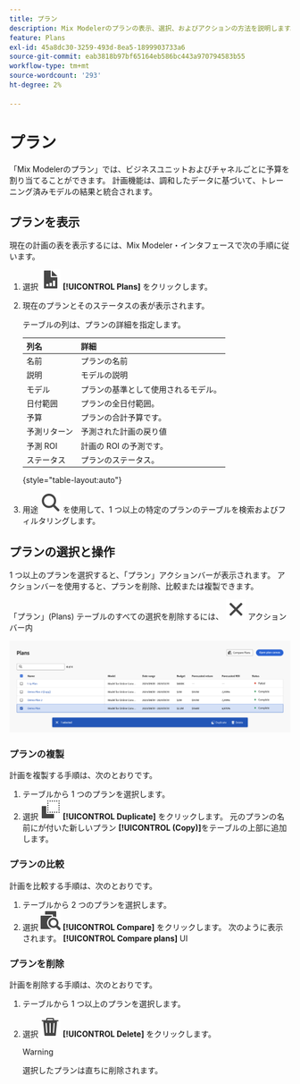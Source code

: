 ```yaml
---
title: プラン
description: Mix Modelerのプランの表示、選択、およびアクションの方法を説明します。
feature: Plans
exl-id: 45a8dc30-3259-493d-8ea5-1899903733a6
source-git-commit: eab3818b97bf65164eb586bc443a970794583b55
workflow-type: tm+mt
source-wordcount: '293'
ht-degree: 2%

---
```


# プラン

「Mix Modelerのプラン」では、ビジネスユニットおよびチャネルごとに予算を割り当てることができます。 計画機能は、調和したデータに基づいて、トレーニング済みモデルの結果と統合されます。


## プランを表示

現在の計画の表を表示するには、Mix Modeler・インタフェースで次の手順に従います。

1. 選択 ![](../assets/icons/FileChart.svg) **[!UICONTROL Plans]** をクリックします。

1. 現在のプランとそのステータスの表が表示されます。

   テーブルの列は、プランの詳細を指定します。

   | 列名 | 詳細 |
   |---|---|
   | 名前 | プランの名前 |
   | 説明 | モデルの説明 |
   | モデル | プランの基準として使用されるモデル。 |
   | 日付範囲 | プランの全日付範囲。 |
   | 予算 | プランの合計予算です。 |
   | 予測リターン | 予測された計画の戻り値 |
   | 予測 ROI | 計画の ROI の予測です。 |
   | ステータス | プランのステータス。 |

   {style="table-layout:auto"}

1. 用途 ![検索](../assets/icons/Search.svg) を使用して、1 つ以上の特定のプランのテーブルを検索およびフィルタリングします。


## プランの選択と操作

1 つ以上のプランを選択すると、「プラン」アクションバーが表示されます。 アクションバーを使用すると、プランを削除、比較または複製できます。

「プラン」(Plans) テーブルのすべての選択を削除するには、 ![閉じる](../assets/icons/Close.svg) アクションバー内

![プランアクションバー](../assets/plans-action-bar.png)

### プランの複製

計画を複製する手順は、次のとおりです。

1. テーブルから 1 つのプランを選択します。
1. 選択 ![コピー](../assets/icons/Copy.svg) **[!UICONTROL Duplicate]** をクリックします。 元のプランの名前にが付いた新しいプラン **[!UICONTROL (Copy)]**&#x200B;をテーブルの上部に追加します。

### プランの比較

計画を比較する手順は、次のとおりです。

1. テーブルから 2 つのプランを選択します。
1. 選択 ![比較](../assets/icons/Compare.svg) **[!UICONTROL Compare]** をクリックします。 次のように表示されます。 **[!UICONTROL Compare plans]** UI


### プランを削除

計画を削除する手順は、次のとおりです。

1. テーブルから 1 つ以上のプランを選択します。
1. 選択 ![削除](../assets/icons/Delete.svg) **[!UICONTROL Delete]** をクリックします。

   >[!WARNING]
   >
   >   選択したプランは直ちに削除されます。
